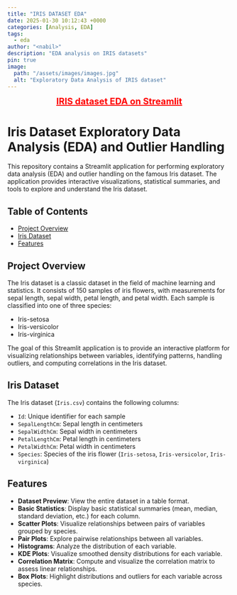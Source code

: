 ```yaml
---
title: "IRIS DATASET EDA"
date: 2025-01-30 10:12:43 +0000
categories: [Analysis, EDA]
tags: 
  - eda
author: "<nabil>" 
description: "EDA analysis on IRIS datasets"
pin: true
image: 
  path: "/assets/images/images.jpg"
  alt: "Exploratory Data Analysis of IRIS dataset"
---
```




<div style="text-align: center;">
    <a href="https://iriseda.streamlit.app/" style="color: red; font-size: 20px; font-weight: bold;">
        IRIS dataset EDA on Streamlit
    </a>
</div>



# Iris Dataset Exploratory Data Analysis (EDA) and Outlier Handling

This repository contains a Streamlit application for performing exploratory data analysis (EDA) and outlier handling on the famous Iris dataset. The application provides interactive visualizations, statistical summaries, and tools to explore and understand the Iris dataset.

## Table of Contents
- [Project Overview](#project-overview)
- [Iris Dataset](#iris-dataset)
- [Features](#features)


## Project Overview
The Iris dataset is a classic dataset in the field of machine learning and statistics. It consists of 150 samples of iris flowers, with measurements for sepal length, sepal width, petal length, and petal width. Each sample is classified into one of three species:
- Iris-setosa
- Iris-versicolor
- Iris-virginica

The goal of this Streamlit application is to provide an interactive platform for visualizing relationships between variables, identifying patterns, handling outliers, and computing correlations in the Iris dataset.

## Iris Dataset
The Iris dataset (`Iris.csv`) contains the following columns:
- `Id`: Unique identifier for each sample
- `SepalLengthCm`: Sepal length in centimeters
- `SepalWidthCm`: Sepal width in centimeters
- `PetalLengthCm`: Petal length in centimeters
- `PetalWidthCm`: Petal width in centimeters
- `Species`: Species of the iris flower (`Iris-setosa`, `Iris-versicolor`, `Iris-virginica`)

## Features
- **Dataset Preview**: View the entire dataset in a table format.
- **Basic Statistics**: Display basic statistical summaries (mean, median, standard deviation, etc.) for each column.
- **Scatter Plots**: Visualize relationships between pairs of variables grouped by species.
- **Pair Plots**: Explore pairwise relationships between all variables.
- **Histograms**: Analyze the distribution of each variable.
- **KDE Plots**: Visualize smoothed density distributions for each variable.
- **Correlation Matrix**: Compute and visualize the correlation matrix to assess linear relationships.
- **Box Plots**: Highlight distributions and outliers for each variable across species.

